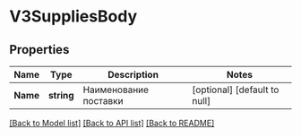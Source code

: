 # V3SuppliesBody

## Properties
Name | Type | Description | Notes
------------ | ------------- | ------------- | -------------
**Name** | **string** | Наименование поставки | [optional] [default to null]

[[Back to Model list]](../README.md#documentation-for-models) [[Back to API list]](../README.md#documentation-for-api-endpoints) [[Back to README]](../README.md)

